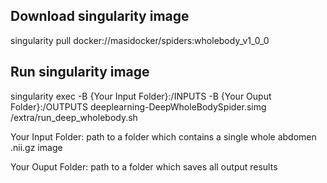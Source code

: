 ## Download singularity image
singularity pull docker://masidocker/spiders:wholebody_v1_0_0

## Run singularity image
singularity exec -B {Your Input Folder}:/INPUTS -B {Your Ouput Folder}:/OUTPUTS deeplearning-DeepWholeBodySpider.simg /extra/run_deep_wholebody.sh

Your Input Folder: path to a folder which contains a single whole abdomen .nii.gz image

Your Ouput Folder: path to a folder which saves all output results
